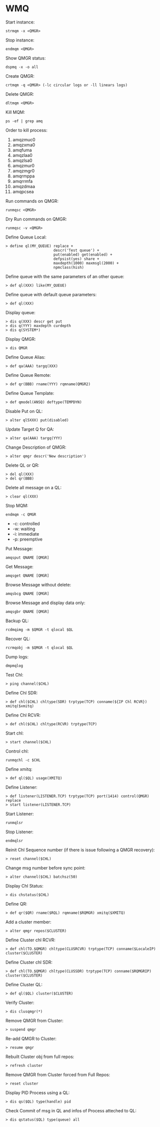 WMQ
===

Start instance:

    strmqm -x <QMGR>

Stop instance:

    endmqm <QMGR>

Show QMGR status:

    dspmq -x -o all

Create QMGR:

    crtmqm -q <QMGR> (-lc circular logs or -ll linears logs)

Delete QMGR:

    dltmqm <QMGR>

Kill MQM:

    ps -ef | grep amq

Order to kill process:

1. amqzmuc0
1. amqzxma0
1. amqfuma
1. amqzlaa0
1. amqzlsa0
1. amqzmur0
1. amqzmgr0
1. amqrmppa
1. amqrrmfa
1. amqzdmaa
1. amqpcsea

Run commands on QMGR:

    runmqsc <QMGR>

Dry Run commands on QMGR:

    runmqsc -v <QMGR>

Define Queue Local:

    > define ql(MY_QUEUE) replace +
                          descr('Test queue') +
                          put(enabled) get(enabled) +
                          defpsist(yes) share +
                          maxdepth(1000) maxmsgl(2000) +
                          npmclass(hish)

Define queue with the same parameters of an other queue:

    > def ql(XXX) like(MY_QUEUE)

Define queue with default queue parameters:

    > def ql(XXX)

Display queue:

    > dis q(XXX) descr get put
    > dis q(YYY) maxdepth curdepth
    > dis q(SYSTEM*)

Display QMGR:

    > dis QMGR

Define Queue Alias:

    > def qa(AAA) targq(XXX)

Define Queue Remote:

    > def qr(BBB) rname(YYY) rqmname(QMGR2)

Define Queue Template:

    > def qmodel(ANSQ) deftype(TEMPDYN)

Disable Put on QL:

    > alter ql5XXX) put(disabled)

Update Target Q for QA:

    > alter qa(AAA) targq(YYY)

Change Description of QMGR:

    > alter qmgr descr('New description')

Delete QL or QR:

    > del ql(XXX)
    > del qr(BBB)

Delete all message on a QL:

    > clear ql(XXX)

Stop MQM:

    endmqm -c QMGR

 - -c: controlled
 - -w: waiting
 - -i: immediate
 - -p: preemptive

Put Message:

    amqsput QNAME [QMGR]

Get Message:

    amqsget QNAME [QMGR]

Browse Message without delete:

    amqsbcg QNAME [QMGR]

Browse Message and display data only:

    amqsgbr QNAME [QMGR]

Backup QL:

    rcdmqimg -m $QMGR -t qlocal $QL

Recover QL:

    rcrmqobj -m $QMGR -t qlocal $QL

Dump logs:

    dmpmqlog

Test Chl:

    > ping channel($CHL)

Define Chl SDR:

    > def chl($CHL) chltype(SDR) trptype(TCP) conname(${IP Chl RCVR}) xmitq($xmitq)

Define Chl RCVR:

    > def chl($CHL) chltype(RCVR) trptype(TCP)

Start chl:

    > start channel($CHL)

Control chl:

    runmqchl -c $CHL

Define xmitq:

    > def ql($QL) usage(XMITQ)

Define Listener:

    > def listener(LISTENER.TCP) trptype(TCP) port(1414) control(QMGR) replace
    > start listener(LISTENER.TCP)

Start Listener:

    runmqlsr

Stop Listener:

    endmqlsr

Reinit Chl Sequence number (if there is issue following a QMGR recovery):

    > reset channel($CHL)

Change msg number before sync point:

    > alter channel($CHL) batchsz(50)

Display Chl Status:

    > dis chstatus($CHL)

Define QR:

    > def qr($QR) rname($RQL) rqmname($RQMGR) xmitq($XMITQ)

Add a cluster member:

    > alter qmgr repos($CLUSTER)

Define Cluster chl RCVR:

    > def chl(TO.$QMGR) chltype(CLUSRCVR) trptype(TCP) conname($LocaleIP) cluster($CLUSTER)

Define Cluster chl SDR:

    > def chl(TO.$QMGR) chltype(CLUSSDR) trptype(TCP) conname($RQMGRIP) cluster($CLUSTER)

Define Cluster QL:

    > def ql($QL) cluster($CLUSTER)

Verify Cluster:

    > dis clusqmgr(*)

Remove QMGR from Cluster:

    > suspend qmgr

Re-add QMGR to Cluster:

    > resume qmgr

Rebuilt Cluster obj from full repos:

    > refresh cluster

Remove QMGR from Cluster forced from Full Repos:

    > reset cluster

Display PID Process using a QL:

    > dis qs($QL) type(handle) pid

Check Commit of msg in QL and infos of Process atteched to QL:

    > dis qstatus($QL) type(queue) all
